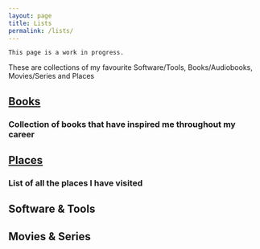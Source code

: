 ```yaml
---
layout: page
title: Lists
permalink: /lists/
---
```

`This page is a work in progress.`

These are collections of my favourite Software/Tools, Books/Audiobooks, Movies/Series and Places

## [Books](/lists/books)

### Collection of books that have inspired me throughout my career

## [Places](/lists/places)

### List of all the places I have visited

## Software & Tools

## Movies & Series
